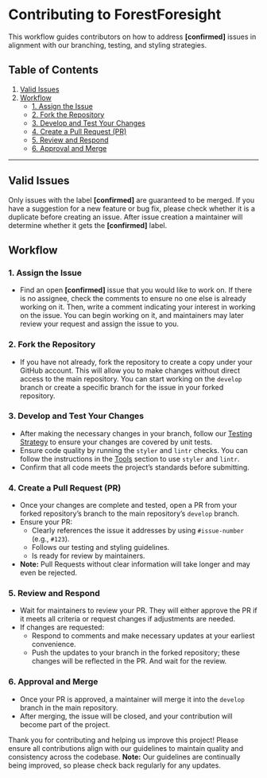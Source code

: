 # Contributing to ForestForesight

This workflow guides contributors on how to address **[confirmed]** issues in alignment with our branching, testing, and styling strategies.

## Table of Contents
1. [Valid Issues](#valid-issues)
2. [Workflow](#workflow)
   - [1. Assign the Issue](#1-assign-the-issue)
   - [2. Fork the Repository](#2-fork-the-repository)
   - [3. Develop and Test Your Changes](#3-develop-and-test-your-changes)
   - [4. Create a Pull Request (PR)](#4-create-a-pull-request-pr)
   - [5. Review and Respond](#5-review-and-respond)
   - [6. Approval and Merge](#6-approval-and-merge)

---

## Valid Issues
Only issues with the label **[confirmed]** are guaranteed to be merged. If you have a suggestion for a new feature or bug fix, please check whether it is a duplicate before creating an issue. After issue creation a maintainer will determine whether it gets the **[confirmed]** label.

## Workflow

### 1. Assign the Issue
   - Find an open **[confirmed]** issue that you would like to work on. If there is no assignee, check the comments to ensure no one else is already working on it. Then, write a comment indicating your interest in working on the issue. You can begin working on it, and maintainers may later review your request and assign the issue to you.

### 2. Fork the Repository
   - If you have not already, fork the repository to create a copy under your GitHub account. This will allow you to make changes without direct access to the main repository. You can start working on the `develop` branch or create a specific branch for the issue in your forked repository.

### 3. Develop and Test Your Changes
   - After making the necessary changes in your branch, follow our [Testing Strategy](https://forestforesight.atlassian.net/wiki/spaces/EWS/overview?homepageId=32961) to ensure your changes are covered by unit tests.
   - Ensure code quality by running the `styler` and `lintr` checks. You can follow the instructions in the [Tools](https://forestforesight.atlassian.net/wiki/spaces/EWS/overview?homepageId=32961) section to use `styler` and `lintr`.
   - Confirm that all code meets the project’s standards before submitting.

### 4. Create a Pull Request (PR)
   - Once your changes are complete and tested, open a PR from your forked repository’s branch to the main repository’s `develop` branch.
   - Ensure your PR:
     - Clearly references the issue it addresses by using `#issue-number` (e.g., `#123`).
     - Follows our testing and styling guidelines.
     - Is ready for review by maintainers.
  - **Note:** Pull Requests without clear information will take longer and may even be rejected.

### 5. Review and Respond
   - Wait for maintainers to review your PR. They will either approve the PR if it meets all criteria or request changes if adjustments are needed.
   - If changes are requested:
     - Respond to comments and make necessary updates at your earliest convenience.
     - Push the updates to your branch in the forked repository; these changes will be reflected in the PR. And wait for the review.

### 6. Approval and Merge
   - Once your PR is approved, a maintainer will merge it into the `develop` branch in the main repository.
   - After merging, the issue will be closed, and your contribution will become part of the project.

Thank you for contributing and helping us improve this project! Please ensure all contributions align with our guidelines to maintain quality and consistency across the codebase. 
**Note:** Our guidelines are continually being improved, so please check back regularly for any updates.
